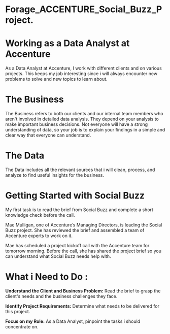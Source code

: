 # Forage_ACCENTURE_Social_Buzz_Project.

# Working as a Data Analyst at Accenture
  As a Data Analyst at Accenture, I work with different clients and on various projects. This keeps my job interesting since i will always encounter new problems to 
  solve and new topics to learn about.

# The Business
  The Business refers to both our clients and our internal team members who aren't involved in detailed data analysis. They depend on your analysis to make important business 
  decisions. Not everyone will have a strong understanding of data, so your job is to explain your findings in a simple and clear way that everyone can understand.
# The Data
  The Data includes all the relevant sources that i will clean, process, and analyze to find useful insights for the business.

# Getting Started with Social Buzz
  My first task is to read the brief from Social Buzz and complete a short knowledge check before the call.

  Mae Mulligan, one of Accenture’s Managing Directors, is leading the Social Buzz project. She has reviewed the brief and assembled a team of Accenture experts to work on it.

  Mae has scheduled a project kickoff call with the Accenture team for tomorrow morning. Before the call, she has shared the project brief so you can understand what Social 
  Buzz needs help with.

# What i Need to Do :
  **Understand the Client and Business Problem:** Read the brief to grasp the client's needs and the business challenges they face.

**Identify Project Requirements:** Determine what needs to be delivered for this project.

**Focus on my Role:** As a Data Analyst, pinpoint the tasks i should concentrate on.


